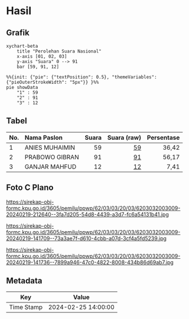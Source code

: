 # Hasil

## Grafik

```mermaid
xychart-beta
    title "Perolehan Suara Nasional"
    x-axis [01, 02, 03]
    y-axis "Suara" 0 --> 91
    bar [59, 91, 12]
```

```mermaid
%%{init: {"pie": {"textPosition": 0.5}, "themeVariables": {"pieOuterStrokeWidth": "5px"}} }%%
pie showData
    "1" : 59
    "2" : 91
    "3" : 12
```

## Tabel

| No. | Nama Paslon    | Suara | Suara (raw) | Persentase |
|:--- |:-------------- | -----:| -----------:| ----------:|
| 1   | ANIES MUHAIMIN | 59    | [59][p-1]   | 36,42      |
| 2   | PRABOWO GIBRAN | 91    | [91][p-2]   | 56,17      |
| 3   | GANJAR MAHFUD  | 12    | [12][p-3]   | 7,41       |


[p-1]: https://github.com/gigit-pemilu/pemilu-2024/blob/main/pilpres/hitung-suara/sub/62-kalimantan-tengah/sub/03-kapuas/sub/03-kapuas-timur/sub/2003-anjir-serapat-barat/sub/009-tps/sub/paslon-1.txt
[p-2]: https://github.com/gigit-pemilu/pemilu-2024/blob/main/pilpres/hitung-suara/sub/62-kalimantan-tengah/sub/03-kapuas/sub/03-kapuas-timur/sub/2003-anjir-serapat-barat/sub/009-tps/sub/paslon-2.txt
[p-3]: https://github.com/gigit-pemilu/pemilu-2024/blob/main/pilpres/hitung-suara/sub/62-kalimantan-tengah/sub/03-kapuas/sub/03-kapuas-timur/sub/2003-anjir-serapat-barat/sub/009-tps/sub/paslon-3.txt

## Foto C Plano

https://sirekap-obj-formc.kpu.go.id/3605/pemilu/ppwp/62/03/03/20/03/6203032003009-20240219-212640--3fa7d205-54d8-4439-a3d7-fc6a54131b41.jpg

https://sirekap-obj-formc.kpu.go.id/3605/pemilu/ppwp/62/03/03/20/03/6203032003009-20240219-141709--73a3ae7f-d610-4cbb-a07d-3cf4a5fd5239.jpg

https://sirekap-obj-formc.kpu.go.id/3605/pemilu/ppwp/62/03/03/20/03/6203032003009-20240219-141736--7899a946-47c0-4822-8008-434b86d69ab7.jpg


## Metadata

| Key        | Value               |
| ---------- | ------------------- |
| Time Stamp | 2024-02-25 14:00:00 |



